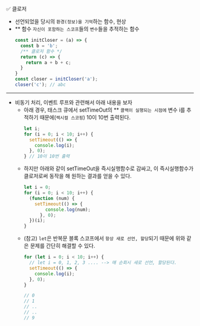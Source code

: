 ✅ 클로저

* 선언되었을 당시의 `환경(정보)을 기억`하는 함수, 현상
* ** 함수 `자신이 포함하는 스코프`들의 `변수`들을 추적하는 함수
  ```js
  const initCloser = (a) => {
    const b = 'b';
    /** 클로저 함수 */
    return (c) => {
      return a + b + c;
    }
  }
  const closer = initCloser('a');
  closer('c'); // abc
  ```

<hr />

* 비동기 처리, 이벤트 루프와 관련해서 아래 내용을 보자
  * 아래 경우, 태스크 큐에서 setTimeOut의 ** `콜백이 실행되는 시점에` 변수 i를 추적하기 때문에(`렉시컬 스코핑`) 10이 10번 출력된다.
    ```js
    let i;
    for (i = 0; i < 10; i++) {
      setTimeout(() => {
        console.log(i);
      }, 0);
    } // 10이 10번 출력
    ```
  * 하지만 아래와 같이 setTimeOut을 즉시실행함수로 감싸고, 이 즉시실행함수가 클로저로써 동작을 해 원하는 결과를 얻을 수 있다.
    ```js
    let i = 0;
    for (i = 0; i < 10; i++) {
      (function (num) {
        setTimeout(() => {
            console.log(num);
          }, 0);
      })(i);
    }
    ```
  * (참고) `let`은 반복문 블록 스코프에서 `항상 새로 선언, 할당`되기 때문에 위와 같은 문제를 간단히 해결할 수 있다.
    ```js
    for (let i = 0; i < 10; i++) {
      // let i = 0, 1, 2, 3 .... --> 매 순회시 새로 선언, 할당된다.
      setTimeout(() => {
        console.log(i);
      }, 0);
    }

    // 0
    // 1
    // ..
    // ..
    // 9
    ```